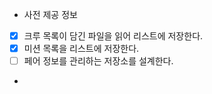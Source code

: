 - 사전 제공 정보
* [x] 크루 목록이 담긴 파일을 읽어 리스트에 저장한다.
* [x] 미션 목록을 리스트에 저장한다.
* [ ] 페어 정보를 관리하는 저장소를 설계한다.

-